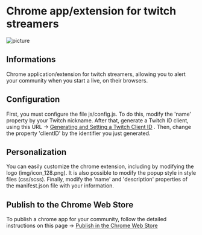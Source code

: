 # Chrome app/extension for twitch streamers

![picture](https://image.noelshack.com/fichiers/2019/03/4/1547763851-img.jpg)

## Informations
Chrome application/extension for twitch streamers, allowing you to alert your community when you start a live, on their browsers. 

## Configuration
First, you must configure the file js/config.js. To do this, modify the 'name' property by your Twitch nickname. After that, generate a Twitch ID client, using this URL -> [Generating and Setting a Twitch Client ID](https://docs.aws.amazon.com/lumberyard/latest/userguide/chatplay-generate-twitch-client-id.html) . Then, change the property 'clientID' by the identifier you just generated.

## Personalization
You can easily customize the chrome extension, including by modifying the logo (img/icon_128.png). It is also possible to modify the popup style in style files (css/scss). Finally, modify the 'name' and 'description' properties of the manifest.json file with your information.

## Publish to the Chrome Web Store
To publish a chrome app for your community, follow the detailed instructions on this page -> [Publish in the Chrome Web Store](https://developer.chrome.com/webstore/publish) 
